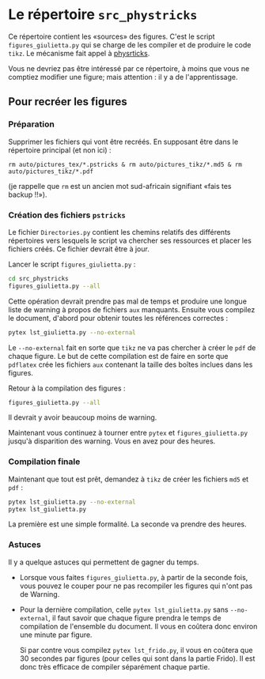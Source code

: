 # Le répertoire `src_phystricks`

Ce répertoire contient les «sources» des figures. C'est le script `figures_giulietta.py` qui se charge de les compiler et de produire le code `tikz`. Le mécanisme fait appel à [physrticks](https://github.com/laurentclaessens/phystricks).

Vous ne devriez pas être intéressé par ce répertoire, à moins que vous ne comptiez modifier une figure; mais attention : il y a de l'apprentissage.

## Pour recréer les figures

### Préparation

Supprimer les fichiers qui vont être recréés. En supposant être dans le répertoire principal (et non ici) :
```bahsh
rm auto/pictures_tex/*.pstricks & rm auto/pictures_tikz/*.md5 & rm auto/pictures_tikz/*.pdf
```
(je rappelle que `rm` est un ancien mot sud-africain signifiant «fais tes backup !!»).

### Création des fichiers `pstricks`

Le fichier `Directories.py` contient les chemins relatifs des différents répertoires vers lesquels le script va chercher ses ressources et placer les fichiers créés. Ce fichier devrait être à jour.

Lancer le script `figures_giulietta.py` :
```bash
cd src_phystricks
figures_giulietta.py --all
```

Cette opération devrait prendre pas mal de temps et produire une longue liste de warning à propos de fichiers `aux` manquants. Ensuite vous compilez le document, d'abord pour obtenir toutes les références correctes :
```bash
pytex lst_giulietta.py --no-external
```
Le `--no-external` fait en sorte que `tikz` ne va pas chercher à créer le `pdf` de chaque figure. Le but de cette compilation est de faire en sorte que `pdflatex` crée les fichiers `aux` contenant la taille des boîtes inclues dans les figures.

Retour à la compilation des figures :
```bash
figures_giulietta.py --all
```
Il devrait y avoir beaucoup moins de warning.

Maintenant vous continuez à tourner entre `pytex` et `figures_giulietta.py` jusqu'à disparition des warning. Vous en avez pour des heures.

### Compilation finale

Maintenant que tout est prêt, demandez à `tikz` de créer les fichiers `md5` et `pdf` :
```bash
pytex lst_giulietta.py --no-external
pytex lst_giulietta.py
```
La première est une simple formalité. La seconde va prendre des heures.


### Astuces

Il y a quelque astuces qui permettent de gagner du temps.

* Lorsque vous faites `figures_giulietta.py`, à partir de la seconde fois, vous pouvez le couper pour ne pas recompiler les figures qui n'ont pas de Warning.
* Pour la dernière compilation, celle `pytex lst_giulietta.py` sans `--no-external`, il faut savoir que chaque figure prendra le temps de compilation de l'ensemble du document. Il vous en coûtera donc environ une minute par figure.

   Si par contre vous compilez `pytex lst_frido.py`, il vous en coûtera que 30 secondes par figures (pour celles qui sont dans la partie Frido). Il est donc très efficace de compiler séparément chaque partie.
